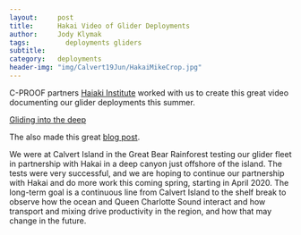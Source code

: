 ```yaml
---
layout:     post
title:      Hakai Video of Glider Deployments
author:     Jody Klymak
tags: 		  deployments gliders
subtitle:  	
category:   deployments
header-img: "img/Calvert19Jun/HakaiMikeCrop.jpg"
---
```

<!-- Start Writing Below in Markdown -->

C-PROOF partners [Haiaki Institute](https://hakai.org) worked with us to create this great video documenting our glider deployments this summer.  

[Gliding into the deep](https://www.hakai.org/blog/gliding-into-the-deep/)

The also made this great [blog post](https://hakai.org/blog/ocean-gliders-live-on-the-bc-central-coast/).

We were at Calvert Island in the Great Bear Rainforest testing our glider fleet in partnership with Hakai in a deep canyon just offshore of the island.  The tests were very successful, and we are hoping to continue our partnership with Hakai and do more work this coming spring, starting in April 2020. The long-term goal is a continuous line from Calvert Island to the shelf break to observe how the ocean and Queen Charlotte Sound interact and how transport and mixing drive productivity in the region, and how that may change in the future.  
